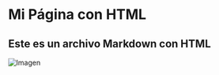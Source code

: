# Mi Página con HTML

## Este es un archivo Markdown con HTML

![Imagen](https://i.pinimg.com/736x/18/4c/51/184c515146b9a891c744ec9a266f2229.jpg)